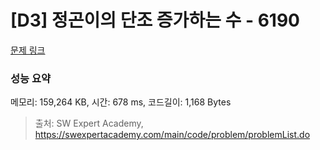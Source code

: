# [D3] 정곤이의 단조 증가하는 수 - 6190 

[문제 링크](https://swexpertacademy.com/main/code/problem/problemDetail.do?contestProbId=AWcPjEuKAFgDFAU4) 

### 성능 요약

메모리: 159,264 KB, 시간: 678 ms, 코드길이: 1,168 Bytes



> 출처: SW Expert Academy, https://swexpertacademy.com/main/code/problem/problemList.do